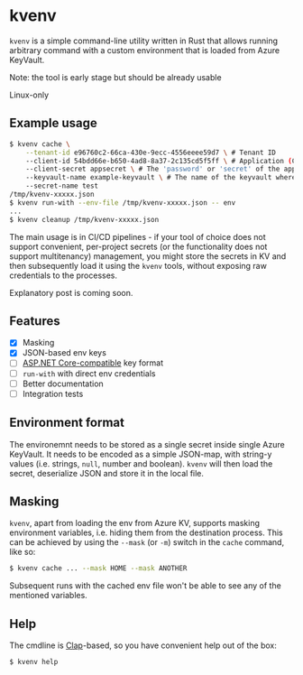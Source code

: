 kvenv
=====

`kvenv` is a simple command-line utility written in Rust that allows running arbitrary command with
a custom environment that is loaded from Azure KeyVault.

Note: the tool is early stage but should be already usable

Linux-only

## Example usage
```sh
$ kvenv cache \
    --tenant-id e96760c2-66ca-430e-9ecc-4556eeee59d7 \ # Tenant ID
    --client-id 54bdd66e-b650-4ad8-8a37-2c135cd5f5ff \ # Application (Client) ID
    --client-secret appsecret \ # The 'password' or 'secret' of the application
    --keyvault-name example-keyvault \ # The name of the keyvault where the secret is stored (and app has access)
    --secret-name test
/tmp/kvenv-xxxxx.json
$ kvenv run-with --env-file /tmp/kvenv-xxxxx.json -- env
...
$ kvenv cleanup /tmp/kvenv-xxxxx.json
```

The main usage is in CI/CD pipelines - if your tool of choice does not support convenient,
per-project secrets (or the functionality does not support multitenancy) management, you might store
the secrets in KV and then subsequently load it using the `kvenv` tools, without exposing raw
credentials to the processes.

Explanatory post is coming soon.

## Features

- [x] Masking
- [x] JSON-based env keys
- [ ] [ASP.NET Core-compatible](https://docs.microsoft.com/en-us/aspnet/core/security/key-vault-configuration?view=aspnetcore-5.0) key format
- [ ] `run-with` with direct env credentials
- [ ] Better documentation
- [ ] Integration tests

## Environment format

The environemnt needs to be stored as a single secret inside single Azure KeyVault. It needs to be
encoded as a simple JSON-map, with string-y values (i.e. strings, `null`, number and boolean).
`kvenv` will then load the secret, deserialize JSON and store it in the local file.

## Masking

`kvenv`, apart from loading the env from Azure KV, supports masking environment variables, i.e.
hiding them from the destination process. This can be achieved by using the `--mask` (or `-m`)
switch in the `cache` command, like so:

```sh
$ kvenv cache ... --mask HOME --mask ANOTHER
```

Subsequent runs with the cached env file won't be able to see any of the mentioned variables.

## Help

The cmdline is [Clap](https://clap.rs/)-based, so you have convenient help out of the box:
```sh
$ kvenv help
```
